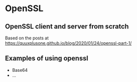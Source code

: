 # OpenSSL

## OpenSSL client and server from scratch

Based on the posts at https://quuxplusone.github.io/blog/2020/01/24/openssl-part-1/

## Examples of using openssl

* Base64
* ...
